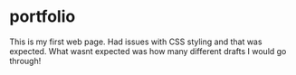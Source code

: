 # portfolio
This is my first web page. Had issues with CSS styling and that was expected. What wasnt expected was how many different drafts I would go through! 
